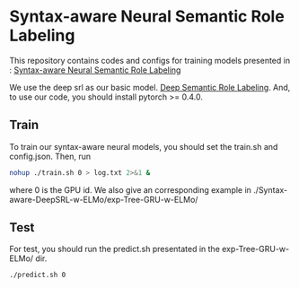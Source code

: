 # Syntax-aware Neural Semantic Role Labeling
This repository contains codes and configs for training models presented in : [Syntax-aware Neural Semantic Role Labeling](XXX)

We use the deep srl as our basic model. [Deep Semantic Role Labeling](https://github.com/luheng/deep_srl). And, to use our code, you should install pytorch >= 0.4.0.

## Train
To train our syntax-aware neural models, you should set the train.sh and config.json. Then, run
```bash
nohup ./train.sh 0 > log.txt 2>&1 &
```
where 0 is the GPU id.
We also give an corresponding example in ./Syntax-aware-DeepSRL-w-ELMo/exp-Tree-GRU-w-ELMo/

## Test
For test, you should run the predict.sh presentated in the exp-Tree-GRU-w-ELMo/ dir.
```bash
./predict.sh 0
```

